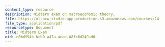 ```yaml
---
content_type: resource
description: Midterm exam on macroeconomic theory.
file: https://ol-ocw-studio-app-production.s3.amazonaws.com/courses/14-06-intermediate-macroeconomic-theory-spring-2003/e0bd994bbcb0a47a4cae08fc6d249ad0_midterm.pdf
file_type: application/pdf
resourcetype: Document
title: Midterm Exam
uid: e0bd994b-bcb0-a47a-4cae-08fc6d249ad0
---
```

